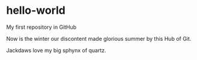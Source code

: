 # hello-world
My first repository in GitHub

Now is the winter our discontent made glorious summer by this Hub of Git.

Jackdaws love my big sphynx of quartz.
